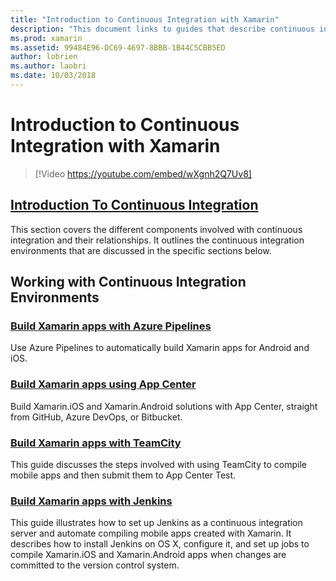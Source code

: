 ```yaml
---
title: "Introduction to Continuous Integration with Xamarin"
description: "This document links to guides that describe continuous integration with Xamarin. Linked content provides an overview of continuous integration and discusses App Center Build, TeamCity, and Jenkins."
ms.prod: xamarin
ms.assetid: 99484E96-DC69-4697-8BBB-1B44C5CBB5ED
author: lobrien
ms.author: laobri
ms.date: 10/03/2018
---
```


# Introduction to Continuous Integration with Xamarin

> [!Video https://youtube.com/embed/wXgnh2Q7Uv8]

## [Introduction To Continuous Integration](~/tools/ci/intro-to-ci.md)

This section covers the different components involved with continuous integration and their relationships. It outlines the continuous integration environments that are discussed in the specific sections below.

## Working with Continuous Integration Environments

### [Build Xamarin apps with Azure Pipelines](https://docs.microsoft.com/azure/devops/pipelines/languages/xamarin/)

Use Azure Pipelines to automatically build Xamarin apps for Android and iOS.

### [Build Xamarin apps using App Center](https://docs.microsoft.com/appcenter/build/xamarin/)

Build Xamarin.iOS and Xamarin.Android solutions with App Center, straight from GitHub, Azure DevOps, or Bitbucket.

### [Build Xamarin apps with TeamCity](~/tools/ci/teamcity.md)

This guide discusses the steps involved with using TeamCity to compile mobile apps and then submit them to App Center Test.

### [Build Xamarin apps with Jenkins](~/tools/ci/jenkins-walkthrough.md)

This guide illustrates how to set up Jenkins as a continuous integration server and automate compiling mobile apps created with Xamarin. It describes how to install Jenkins on OS X, configure it, and set up jobs to compile Xamarin.iOS and Xamarin.Android apps when changes are committed to the version control system.

